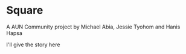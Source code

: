 # Square
A AUN Community project by Michael Abia, Jessie Tyohom and Hanis Hapsa

I'll give the story here
